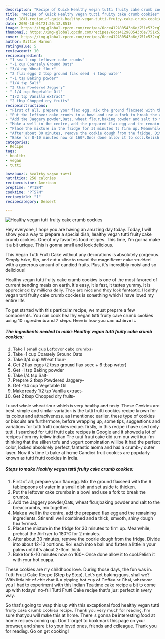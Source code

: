 ```yaml
---
description: "Recipe of Quick Healthy vegan tutti fruity cake crumb cookies"
title: "Recipe of Quick Healthy vegan tutti fruity cake crumb cookies"
slug: 1801-recipe-of-quick-healthy-vegan-tutti-fruity-cake-crumb-cookies
date: 2020-10-01T21:20:12.851Z
image: https://img-global.cpcdn.com/recipes/6cce412980543b6e/751x532cq70/healthy-vegan-tutti-fruity-cake-crumb-cookies-recipe-main-photo.jpg
thumbnail: https://img-global.cpcdn.com/recipes/6cce412980543b6e/751x532cq70/healthy-vegan-tutti-fruity-cake-crumb-cookies-recipe-main-photo.jpg
cover: https://img-global.cpcdn.com/recipes/6cce412980543b6e/751x532cq70/healthy-vegan-tutti-fruity-cake-crumb-cookies-recipe-main-photo.jpg
author: Mittie Harmon
ratingvalue: 5
reviewcount: 10
recipeingredient:
- "1 small cup Leftover cake crumbs"
- "-1 cup Coarsely Ground Oats"
- "3/4 cup Wheat flour"
- "2 flax eggs 2 tbsp ground flax seed  6 tbsp water"
- "-1 tsp Baking powder"
- "1/4 tsp Salt"
- "2 tbsp Powdered Jaggery"
- "-1/4 cup Vegetable Oil"
- "1/2 tsp Vanilla extract"
- "2 tbsp Chopped dry fruits"
recipeinstructions:
- "First of all, prepare your flax egg. Mix the ground flaxseed with the 6 tablespoons of water in a small dish and set aside to thicken."
- "Put the leftover cake crumbs in a bowl and use a fork to break the crumbs."
- "Add the Jaggery powder,Oats, wheat flour,baking powder and salt to the breadcrumbs, mix together."
- "Make a well in the centre, add the prepared flax egg and the remaining ingredients. Stir until well combined and a thick, smooth, shiny dough has formed."
- "Place the mixture in the fridge for 30 minutes to firm up. Meanwhile, preheat the Airfryer to 180°C for 2 minutes."
- "After about 30 minutes, remove the cookie dough from the fridge. Divide into about 12-13 portions. Roll each into a ball and flatten a little in your palms until it&#39;s about 2-3cm thick."
- "Bake for 8-10 minutes now on 160*.Once done allow it to cool.Relish it with your hot cuppa."
categories:
- Recipe
tags:
- healthy
- vegan
- tutti

katakunci: healthy vegan tutti 
nutrition: 258 calories
recipecuisine: American
preptime: "PT18M"
cooktime: "PT57M"
recipeyield: "1"
recipecategory: Dessert

---
```



![Healthy vegan tutti fruity cake crumb cookies](https://img-global.cpcdn.com/recipes/6cce412980543b6e/751x532cq70/healthy-vegan-tutti-fruity-cake-crumb-cookies-recipe-main-photo.jpg)

Hey everyone, I hope you are having an amazing day today. Today, I will show you a way to prepare a special dish, healthy vegan tutti fruity cake crumb cookies. One of my favorites food recipes. This time, I'm gonna make it a bit unique. This is gonna smell and look delicious.

This Vegan Tutti Frutti Cake without any decorations is absolutely gorgeous. Simply bake, flip, and cut a slice to reveal the magnificent cake studded with a generous amount of candied fruits. Plus, it&#39;s incredibly moist and so delicious!

Healthy vegan tutti fruity cake crumb cookies is one of the most favored of current trending meals on earth. It's easy, it is fast, it tastes yummy. It is appreciated by millions daily. They are nice and they look fantastic. Healthy vegan tutti fruity cake crumb cookies is something which I have loved my entire life.


To get started with this particular recipe, we must prepare a few components. You can cook healthy vegan tutti fruity cake crumb cookies using 10 ingredients and 7 steps. Here is how you can achieve it.

<!--inarticleads1-->

##### The ingredients needed to make Healthy vegan tutti fruity cake crumb cookies:

1. Take 1 small cup Leftover cake crumbs-
1. Take -1 cup Coarsely Ground Oats
1. Take 3/4 cup Wheat flour-
1. Get 2 flax eggs (2 tbsp ground flax seed + 6 tbsp water)
1. Get -1 tsp Baking powder
1. Take 1/4 tsp Salt-
1. Prepare 2 tbsp Powdered Jaggery-
1. Get -1/4 cup Vegetable Oil
1. Make ready 1/2 tsp Vanilla extract-
1. Get 2 tbsp Chopped dry fruits-


I used whole wheat flour which is very healthy and tasty. These Cookies are best. simple and similar variation is the tutti frutti cookies recipe known for its colour and attractiveness. as i mentioned earlier, these type of cookies or biscuits are furthermore, before wrapping up, some tips, suggestions and variations for tutti frutti cookies recipe. firstly, in this recipe i have used only tutti. I searched for tutti frutti cake recipes in Google and it showed a lot of recipes from my fellow Indian The tutti frutti cake did turn out well but I&#39;m thinking that the silken tofu and yogurt combination will be It had the perfect color, looked absolutely perfect, fantastic aroma and had a crumb-y outer layer. Now it&#39;s time to bake at home Candied fruit cookies are popularly known as tutti frutti cookies in India. 

<!--inarticleads2-->

##### Steps to make Healthy vegan tutti fruity cake crumb cookies:

1. First of all, prepare your flax egg. Mix the ground flaxseed with the 6 tablespoons of water in a small dish and set aside to thicken.
1. Put the leftover cake crumbs in a bowl and use a fork to break the crumbs.
1. Add the Jaggery powder,Oats, wheat flour,baking powder and salt to the breadcrumbs, mix together.
1. Make a well in the centre, add the prepared flax egg and the remaining ingredients. Stir until well combined and a thick, smooth, shiny dough has formed.
1. Place the mixture in the fridge for 30 minutes to firm up. Meanwhile, preheat the Airfryer to 180°C for 2 minutes.
1. After about 30 minutes, remove the cookie dough from the fridge. Divide into about 12-13 portions. Roll each into a ball and flatten a little in your palms until it&#39;s about 2-3cm thick.
1. Bake for 8-10 minutes now on 160*.Once done allow it to cool.Relish it with your hot cuppa.


These cookies are my childhood love. During those days, the fun was in. Tutti Frutti Cake Recipe (Step by Step). Let&#39;s get baking guys, shall we? With little bit of chit chat &amp; a pipping hot cup of Coffee or Chai, whatever you I had to experiment with this Indian Tea time cake recipe a bit to come up with todays&#39; no-fail Tutti Frutti Cake recipe that&#39;s just perfect in every way. 

So that's going to wrap this up with this exceptional food healthy vegan tutti fruity cake crumb cookies recipe. Thank you very much for reading. I'm sure that you will make this at home. There is gonna be interesting food at home recipes coming up. Don't forget to bookmark this page on your browser, and share it to your loved ones, friends and colleague. Thank you for reading. Go on get cooking!
